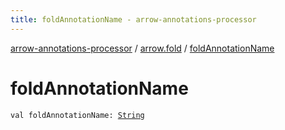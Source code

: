 ```yaml
---
title: foldAnnotationName - arrow-annotations-processor
---
```


[arrow-annotations-processor](../index.html) / [arrow.fold](index.html) / [foldAnnotationName](./fold-annotation-name.html)

# foldAnnotationName

`val foldAnnotationName: `[`String`](https://kotlinlang.org/api/latest/jvm/stdlib/kotlin/-string/index.html)